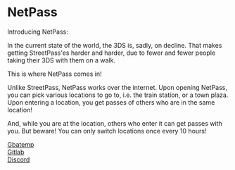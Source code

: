 # NetPass

Introducing NetPass:

In the current state of the world, the 3DS is, sadly, on decline. That makes getting StreetPass'es harder and harder, due to fewer and fewer people taking their 3DS with them on a walk.

This is where NetPass comes in!

Unlike StreetPass, NetPass works over the internet. Upon opening NetPass, you can pick various locations to go to, i.e. the train station, or a town plaza. Upon entering a location, you get passes of others who are in the same location!

And, while you are at the location, others who enter it can get passes with you. But beware! You can only switch locations once every 10 hours!

[Gbatemp](https://gbatemp.net/threads/a-new-way-to-experience-streetpass.653810/)   
[Gitlab](https://gitlab.com/Sorunome/3ds-streetpass)  
[Discord](https://discord.gg/QY8wzCMHyP)